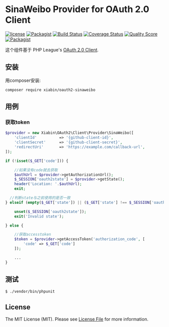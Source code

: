 # SinaWeibo Provider for OAuth 2.0 Client

[![license](https://img.shields.io/github/license/xiabin/oauth2-sinaweibo.svg?maxAge=2592000)](https://github.com/xiabin/oauth2-sinaweibo/blob/master/LICENSE.md)
[![Packagist](https://img.shields.io/packagist/v/xiabin/oauth2-sinaweibo.svg?maxAge=2592000?style=plastic)](https://packagist.org/packages/xiabin/oauth2-sinaweibo)
[![Build Status](https://travis-ci.org/xiabin/oauth2-sinaweibo.svg?branch=master)](https://travis-ci.org/xiabin/oauth2-sinaweibo)
[![Coverage Status](https://scrutinizer-ci.com/g/xiabin/oauth2-sinaweibo/badges/coverage.png?b=master)](https://scrutinizer-ci.com/g/xiabin/oauth2-sinaweibo/code-structure)
[![Quality Score](https://scrutinizer-ci.com/g/thephpleague/oauth2-github/badges/quality-score.png?b=master)](https://scrutinizer-ci.com/g/xiabin/oauth2-sinaweibo/)
[![Packagist](https://img.shields.io/packagist/dt/xiabin/oauth2-sinaweibo.svg?maxAge=2592000)](https://packagist.org/packages/xiabin/oauth2-sinaweibo)


 这个组件基于 PHP League's [OAuth 2.0 Client](https://github.com/thephpleague/oauth2-client).

## 安装

用composer安装:

```
composer require xiabin/oauth2-sinaweibo
```

## 用例


### 获取token

```php
$provider = new Xiabin\OAuth2\Client\Provider\SinaWeibo([
    'clientId'          => '{github-client-id}',
    'clientSecret'      => '{github-client-secret}',
    'redirectUri'       => 'https://example.com/callback-url',
]);

if (!isset($_GET['code'])) {

    //如果没有code就去获取
    $authUrl = $provider->getAuthorizationUrl();
    $_SESSION['oauth2state'] = $provider->getState();
    header('Location: '.$authUrl);
    exit;

  //判断state与之前使用的是否一致
} elseif (empty($_GET['state']) || ($_GET['state'] !== $_SESSION['oauth2state'])) {

    unset($_SESSION['oauth2state']);
    exit('Invalid state');

} else {

    //获取accesstoken
    $token = $provider->getAccessToken('authorization_code', [
        'code' => $_GET['code']
    ]);

    ...
}
```

## 测试

``` bash
$ ./vendor/bin/phpunit
```



## License

The MIT License (MIT). Please see [License File](https://github.com/xiabin/oauth2-sinaweibo/master/LICENSE.md) for more information.
